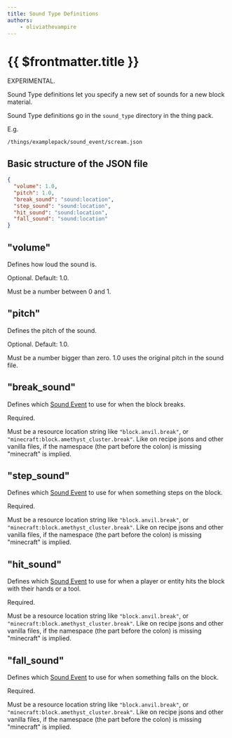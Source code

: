 ```yaml
---
title: Sound Type Definitions
authors:
    - oliviathevampire
---
```


# {{ $frontmatter.title }}

EXPERIMENTAL.

Sound Type definitions let you specify a new set of sounds for a new block material.

Sound Type definitions go in the `sound_type` directory in the thing pack.

E.g.
```
/things/examplepack/sound_event/scream.json
```

## Basic structure of the JSON file

```json
{
  "volume": 1.0,
  "pitch": 1.0,
  "break_sound": "sound:location",
  "step_sound": "sound:location",
  "hit_sound": "sound:location",
  "fall_sound": "sound:location"
}
```

## "volume"

Defines how loud the sound is.

Optional. Default: 1.0.

Must be a number between 0 and 1.

## "pitch"

Defines the pitch of the sound.

Optional. Default: 1.0.

Must be a number bigger than zero. 1.0 uses the original pitch in the sound file. 

## "break_sound"

Defines which [Sound Event](./SoundEvents.md) to use for when the block breaks.

Required.

Must be a resource location string like `"block.anvil.break"`, or `"minecraft:block.amethyst_cluster.break"`. Like on recipe jsons and other vanilla files,
if the namespace (the part before the colon) is missing "minecraft" is implied.

## "step_sound"

Defines which [Sound Event](./SoundEvents.md) to use for when something steps on the block.

Required.

Must be a resource location string like `"block.anvil.break"`, or `"minecraft:block.amethyst_cluster.break"`. Like on recipe jsons and other vanilla files,
if the namespace (the part before the colon) is missing "minecraft" is implied.

## "hit_sound"

Defines which [Sound Event](./SoundEvents.md) to use for when a player or entity hits the block with their hands or a tool.

Required.

Must be a resource location string like `"block.anvil.break"`, or `"minecraft:block.amethyst_cluster.break"`. Like on recipe jsons and other vanilla files,
if the namespace (the part before the colon) is missing "minecraft" is implied.

## "fall_sound"

Defines which [Sound Event](./SoundEvents.md) to use for when something falls on the block.

Required.

Must be a resource location string like `"block.anvil.break"`, or `"minecraft:block.amethyst_cluster.break"`. Like on recipe jsons and other vanilla files,
if the namespace (the part before the colon) is missing "minecraft" is implied.